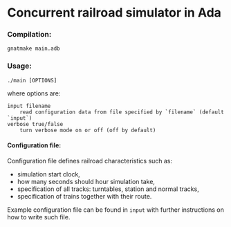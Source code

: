 # Concurrent railroad simulator in Ada #

### Compilation: ###
`gnatmake main.adb`
### Usage: ###
`./main [OPTIONS]`

where options are:
```
input filename
    read configuration data from file specified by `filename` (default `input`)
verbose true/false
    turn verbose mode on or off (off by default)
```

#### Configuration file: ####
Configuration file defines railroad characteristics such as:
* simulation start clock,
* how many seconds should hour simulation take,
* specification of all tracks: turntables, station and normal tracks,
* specification of trains together with their route.

Example configuration file can be found in `input` with further instructions on how to write such file.
